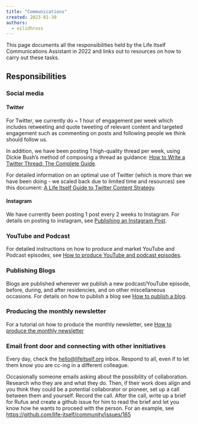 ```yaml
---
title: "Communications"
created: 2023-01-30
authors: 
  - eilidhross
---
```


This page documents all the responsibilities held by the Life Itself Communications Assistant in 2022 and links out to resources on how to carry out these tasks.

## Responsibilities

### Social media

#### Twitter

For Twitter, we currently do ~ 1 hour of engagement per week which includes retweeting and quote tweeting of relevant content and targeted engagement such as commenting on posts and following people we think should follow us. 

In addition, we have been posting 1 high-quality thread per week, using Dickie Bush’s method of composing a thread as guidance: [How to Write a Twitter Thread: The Complete Guide](https://www.ship30for30.com/post/how-to-write-a-twitter-thread).

For detailed information on an optimal use of Twitter (which is more than we have been doing - we scaled back due to limited time and resources) see this document: [A Life Itself Guide to Twitter Content Strategy](https://docs.google.com/document/d/1_tX1vm0UgWguSAGGvbA7R3KXAH6toAs6MAekCZS0WbI/edit#heading=h.kv3zojohyh6f).

#### Instagram

We have currently been posting 1 post every 2 weeks to Instagram. For details on posting to instagram, see [Publishing an Instagram Post](publishing-an-instagram-post).

### YouTube and Podcast 

For detailed instructions on how to produce and market YouTube and Podcast episodes, see [How to produce YouTube and podcast episodes](producing-a-podcast-episode-guide).

### Publishing Blogs

Blogs are published whenever we publish a new podcast/YouTube episode, before, during, and after residencies, and on other miscellaneous occasions. For details on how to publish a blog see [How to publish a blog](guide-to-uploading-blogs).

### Producing the monthly newsletter

For a tutorial on how to produce the monthly newsletter, see [How to produce the monthly newsletter](creating-the-monthly-newsletter)

### Email front door and connecting with other innitiatives

Every day, check the hello@lifeitself.org inbox. Respond to all, even if to let them know you are cc-ing in a different colleague.

Occasionally someone emails asking about the possibility of collaboration. Research who they are and what they do. Then, if their work does align and you think they could be a potential collaborator or pioneer, set up a call between them and yourself. Record the call. After the call, write up a brief for Rufus and create a github issue for him to read the brief and let you know how he wants to proceed with the person. For an example, see https://github.com/life-itself/community/issues/165 
